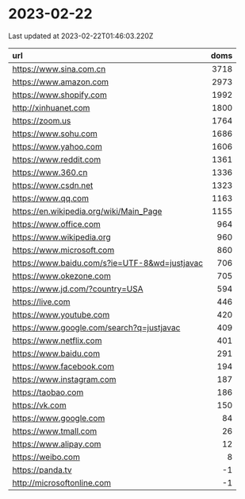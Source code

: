# 2023-02-22

<!-- BEGIN -->
Last updated at 2023-02-22T01:46:03.220Z

url | doms
:- | -:
https://www.sina.com.cn | 3718
https://www.amazon.com | 2973
https://www.shopify.com | 1992
http://xinhuanet.com | 1800
https://zoom.us | 1764
https://www.sohu.com | 1686
https://www.yahoo.com | 1606
https://www.reddit.com | 1361
https://www.360.cn | 1336
https://www.csdn.net | 1323
https://www.qq.com | 1163
https://en.wikipedia.org/wiki/Main_Page | 1155
https://www.office.com | 964
https://www.wikipedia.org | 960
https://www.microsoft.com | 860
https://www.baidu.com/s?ie=UTF-8&wd=justjavac | 706
https://www.okezone.com | 705
https://www.jd.com/?country=USA | 594
https://live.com | 446
https://www.youtube.com | 420
https://www.google.com/search?q=justjavac | 409
https://www.netflix.com | 401
https://www.baidu.com | 291
https://www.facebook.com | 194
https://www.instagram.com | 187
https://taobao.com | 186
https://vk.com | 150
https://www.google.com | 84
https://www.tmall.com | 26
https://www.alipay.com | 12
https://weibo.com | 8
https://panda.tv | -1
http://microsoftonline.com | -1
<!-- END -->
